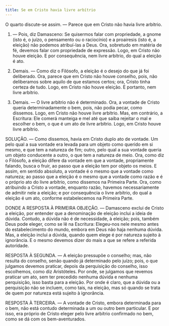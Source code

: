 ```yaml
---
title: Se em Cristo havia livre arbítrio
---
```


O quarto discute-se assim. — Parece que em Cristo não havia livre arbítrio.  

1. — Pois, diz Damasceno: Se quisermos falar com propriedade, a gnome (isto é, o juízo, o pensamento ou o raciocínio) e a proairesis (isto é, a eleição) não podemos atribuí-las a Deus. Ora, sobretudo em matéria de fé, devemos falar com propriedade de expressão. Logo, em Cristo não houve eleição. E por consequência, nem livre arbítrio, do qual a eleição é ato.  

2. Demais. — Como diz o Filósofo, a eleição é o desejo do que já foi deliberado. Ora, parece que em Cristo não houve conselho, pois, não deliberamos sobre aquilo de que estamos certos; ora, Cristo tinha certeza de tudo. Logo, em Cristo não houve eleição. E portanto, nem livre arbítrio.  

3. Demais. — O livre arbítrio não é determinado. Ora, a vontade de Cristo queria determinadamente o bem, pois, não podia pecar, como dissemos. Logo, em Cristo não houve livre arbítrio.  Mas, em contrário, a Escritura: Ele comerá manteiga e mel até que saiba rejeitar o mal e escolher o bem, o que é um ato de livre arbítrio. Logo, em Cristo houve livre arbítrio.  

SOLUÇÃO. — Como dissemos, havia em Cristo duplo ato de vontade. Um pelo qual a sua vontade era levada para um objeto como querido em si mesmo, e que tem a natureza de fim; outro, pelo qual a sua vontade queria um objeto conducente a outro, o que tem a natureza de meio. Ora, como diz o Filósofo, a eleição difere da vontade em que a vontade, propriamente falando, busca o fruir, ao passo que a eleição tem por objeto os meios. E assim, em sentido absoluto, a vontade é o mesmo que a vontade como natureza; ao passo que a eleição é o mesmo que a vontade como razão e é o próprio ato do livre arbítrio, como dissemos na Primeira Parte. Ora, como atribuindo a Cristo a vontade, enquanto razão, havemos necessariamente de admitir nele a eleição; e por consequência o livre arbítrio, do qual a eleição é um ato, conforme estabelecemos na Primeira Parte.  

DONDE A RESPOSTA À PRIMEIRA OBJEÇÃO. — Damasceno exclui de Cristo a eleição, por entender que a denominação de eleição inclui a ideia de dúvida. Contudo, a dúvida não é de necessidade, à eleição; pois, também Deus pode eleger, como se lê na Escritura: Elegeu-nos nele mesmo antes do estabelecimento do mundo, embora em Deus não haja nenhuma dúvida. Mas, a eleição inclui a dúvida, quando quem elege é por natureza sujeito à ignorância. E o mesmo devemos dizer do mais a que se refere a referida autoridade.  

RESPOSTA À SEGUNDA. — A eleição pressupõe o conselho; mas, não resulta do conselho, senão quando já determinado pelo juízo; pois, o que julgamos devemos praticar, depois da perquisição do conselho, isso escolhemos, como diz Aristóteles. Por onde, se julgamos que revemos praticar um ato, sem ter precedido nenhuma dúvida e nenhuma perquisição, isso basta para a eleição. Por onde é claro, que a dúvida ou a perquisição não se incluem, como tais, na eleição, mas só quando se trata de quem por natureza está sujeito à ignorância.  

RESPOSTA À TERCEIRA. — A vontade de Cristo, embora determinada para o bem, não está contudo determinada a um ou outro bem particular. E por isso, era próprio de Cristo eleger pelo livre arbítrio confirmado no bem, como se dá com os bem-aventurados.
